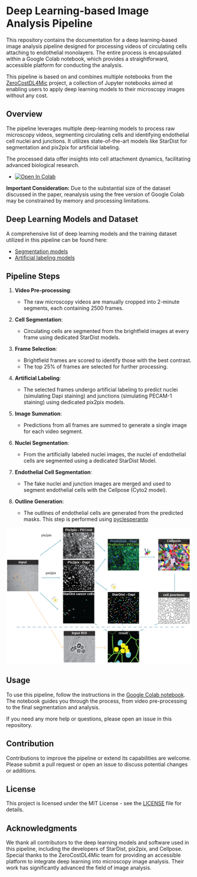 # Deep Learning-based Image Analysis Pipeline

This repository contains the documentation for a deep learning-based image analysis pipeline designed for processing videos of circulating cells attaching to endothelial monolayers. The entire process is encapsulated within a Google Colab notebook, which provides a straightforward, accessible platform for conducting the analysis.

This pipeline is based on and combines multiple notebooks from the [ZeroCostDL4Mic](https://github.com/HenriquesLab/ZeroCostDL4Mic) project, a collection of Jupyter notebooks aimed at enabling users to apply deep learning models to their microscopy images without any cost.

## Overview

The pipeline leverages multiple deep-learning models to process raw microscopy videos, segmenting circulating cells and identifying endothelial cell nuclei and junctions. It utilizes state-of-the-art models like StarDist for segmentation and pix2pix for artificial labeling.

The processed data offer insights into cell attachment dynamics, facilitating advanced biological research. 

- [![Open In Colab](https://colab.research.google.com/assets/colab-badge.svg)](https://colab.research.google.com/github/guijacquemet/PDAC_DL/blob/main/DL_pipeline/Live_microfluidics_predictions.ipynb)

**Important Consideration:** Due to the substantial size of the dataset discussed in the paper, reanalysis using the free version of Google Colab may be constrained by memory and processing limitations. 

## Deep Learning Models and Dataset

A comprehensive list of deep learning models and the training dataset utilized in this pipeline can be found here:
- [Segmentation models](https://github.com/CellMigrationLab/PDAC_DL/blob/main/DL_pipeline/segmentation_models.md)
- [Artificial labeling models](https://github.com/CellMigrationLab/PDAC_DL?tab=readme-ov-file#pdac_dl)

## Pipeline Steps

1. **Video Pre-processing**:
   - The raw microscopy videos are manually cropped into 2-minute segments, each containing 2500 frames.

2. **Cell Segmentation**:
   - Circulating cells are segmented from the brightfield images at every frame using dedicated StarDist models.

3. **Frame Selection**:
   - Brightfield frames are scored to identify those with the best contrast.
   - The top 25% of frames are selected for further processing.

4. **Artificial Labeling**:
   - The selected frames undergo artificial labeling to predict nuclei (simulating Dapi staining) and junctions (simulating PECAM-1 staining) using dedicated pix2pix models.

5. **Image Summation**:
   - Predictions from all frames are summed to generate a single image for each video segment.

6. **Nuclei Segmentation**:
   - From the artificially labeled nuclei images, the nuclei of endothelial cells are segmented using a dedicated StarDist Model.

7. **Endothelial Cell Segmentation**:
   - The fake nuclei and junction images are merged and used to segment endothelial cells with the Cellpose (Cyto2 model).

8. **Outline Generation**:
   - The outlines of endothelial cells are generated from the predicted masks. This step is performed using [pyclesperanto](https://github.com/clEsperanto/pyclesperanto/)

![image](../figures/PDAC-pipeline-01.png)

## Usage

To use this pipeline, follow the instructions in the [Google Colab notebook](LINK). The notebook guides you through the process, from video pre-processing to the final segmentation and analysis.

If you need any more help or questions, please open an issue in this repository.

## Contribution

Contributions to improve the pipeline or extend its capabilities are welcome. Please submit a pull request or open an issue to discuss potential changes or additions.

## License

This project is licensed under the MIT License - see the [LICENSE](LICENSE) file for details.

## Acknowledgments

We thank all contributors to the deep learning models and software used in this pipeline, including the developers of StarDist, pix2pix, and Cellpose. Special thanks to the ZeroCostDL4Mic team for providing an accessible platform to integrate deep learning into microscopy image analysis. Their work has significantly advanced the field of image analysis.
